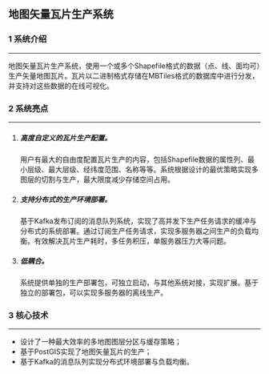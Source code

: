 ## **地图矢量瓦片生产系统**

### 1 系统介绍

****

​        地图矢量瓦片生产系统，使用一个或多个Shapefile格式的数据（点、线、面均可）生产矢量地图瓦片。瓦片以二进制格式存储在MBTiles格式的数据库中进行分发，并支持对这些数据的在线可视化。

### 2 系统亮点

****

1. ##### 高度自定义的瓦片生产配置。

   用户有最大的自由度配置瓦片生产的内容，包括Shapefile数据的属性列、最小层级、最大层级、经纬度范围、名称等等。系统根据设计的最优策略实现多图层的切割与生产，最大限度减少存储空间占用。

2. ##### 支持分布式的生产环境部署。

   基于Kafka发布订阅的消息队列系统，实现了高并发下生产任务请求的缓冲与分布式的系统部署。通过订阅生产任务请求，实现多服务器之间生产的负载均衡。有效解决瓦片生产耗时，多任务积压，单服务器压力大等问题。

3. ##### 低耦合。

   系统提供单独的生产部署包，可独立启动，与其他系统对接，实现扩展。基于独立的部署包，可以实现多服务器的离线生产。

### 3 核心技术

****

- 设计了一种最大效率的多地图图层分区与缓存策略；
- 基于PostGIS实现了地图矢量瓦片的生产；
- 基于Kafka的消息队列实现分布式环境部署与负载均衡。



